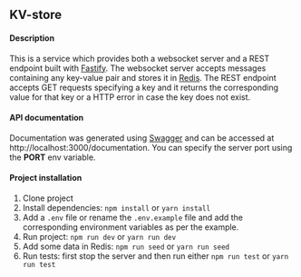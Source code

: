 ## KV-store

#### Description
This is a service which provides both a websocket server and a REST endpoint built with [Fastify](https://www.fastify.io/). The websocket server accepts messages containing any key-value pair and stores it in [Redis](https://redis.io/).
The REST endpoint accepts GET requests specifying a key and it returns the corresponding value for that key or a HTTP error in case the key does not exist.


#### API documentation
Documentation was generated using [Swagger](https://swagger.io/) and can be accessed at http://localhost:3000/documentation.
You can specify the server port using the **PORT** env variable.

#### Project installation
1. Clone project
2. Install dependencies: `npm install` or `yarn install`
3. Add a `.env` file or rename the `.env.example` file and add the corresponding environment variables as per the example.
4. Run project: `npm run dev` or `yarn run dev`
5. Add some data in Redis: `npm run seed` or `yarn run seed`
6. Run tests: first stop the server and then run either `npm run test` or `yarn run test`
